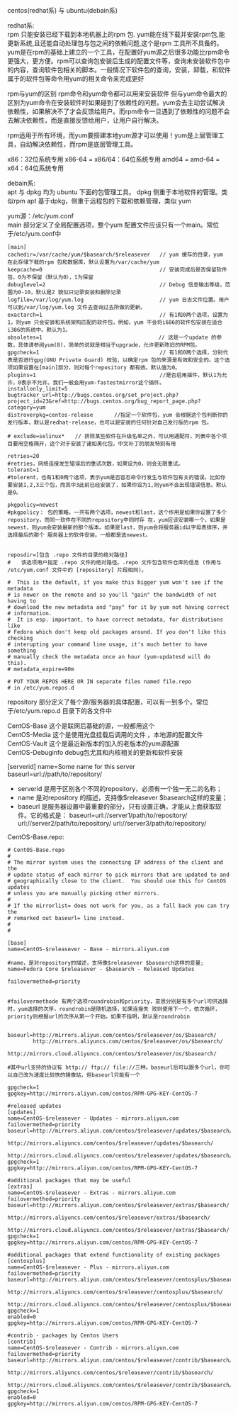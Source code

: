centos(redhat系) 与 ubuntu(debain系)  

redhat系:  
rpm 只能安装已经下载到本地机器上的rpm 包. yum能在线下载并安装rpm包,能更新系统,且还能自动处理包与包之间的依赖问题,这个是rpm 工具所不具备的。  
yum是在rpm的基础上建立的一个工具，在配置好yum源之后很多功能比rpm命令更强大，更方便。rpm可以查询包安装后生成的配置文件等，查询未安装软件包中的内容，查询软件包相关的脚本。一般情况下软件包的查询，安装，卸载，和软件属于的软件包等命令用yum的相关命令来完成更好  

rpm与yum的区别
rpm命令和yum命令都可以用来安装软件
但与yum命令最大的区别为yum命令在安装软件时如果碰到了依赖性的问题，yum会去主动尝试解决依赖性，如果解决不了才会反馈给用户。而rpm命令一旦遇到了依赖性的问题不会去解决依赖性，而是直接反馈给用户，让用户自行解决。

rpm适用于所有环境，而yum要搭建本地yum源才可以使用！yum是上层管理工具，自动解决依赖性，而rpm是底层管理工具。




x86：32位系统专用
x86-64 = x86/64：64位系统专用
amd64 = amd-64 = x64：64位系统专用

debain系:  
apt 与 dpkg 均为 ubuntu 下面的包管理工具。
dpkg 侧重于本地软件的管理。类似rpm
apt 基于dpkg，侧重于远程包的下载和依赖管理，类似 yum


yum源：/etc/yum.conf  
main 部分定义了全局配置选项，整个yum 配置文件应该只有一个main。常位于/etc/yum.conf中

```shell
[main]
cachedir=/var/cache/yum/$basearch/$releasever   // yum 缓存的目录，yum 在此存储下载的rpm 包和数据库，默认设置为/var/cache/yum
keepcache=0                                     // 安装完成后是否保留软件包，0为不保留（默认为0），1为保留
debuglevel=2                                    // Debug 信息输出等级，范围为0-10，默认是2 貌似只记录安装和删除记录
logfile=/var/log/yum.log                        // yum 日志文件位置。用户可以到/var/log/yum.log 文件去查询过去所做的更新。                
exactarch=1                                     // 有1和0两个选项，设置为1，则yum 只会安装和系统架构匹配的软件包，例如，yum 不会将i686的软件包安装在适合i386的系统中。默认为1。
obsoletes=1                                  　 // 这是一个update 的参数，具体请参阅yum(8)，简单的说就是相当于upgrade，允许更新陈旧的RPM包。
gpgcheck=1                                      // 有1和0两个选择，分别代表是否进行gpg(GNU Private Guard) 校验，以确定rpm 包的来源是有效和安全的。这个选项如果设置在[main]部分，则对每个repository 都有效。默认值为0。
plugins=1                                       //是否启用插件，默认1为允许，0表示不允许。我们一般会用yum-fastestmirror这个插件。
installonly_limit=5
bugtracker_url=http://bugs.centos.org/set_project.php?project_id=23&ref=http://bugs.centos.org/bug_report_page.php?category=yum
distroverpkg=centos-release   　  //指定一个软件包，yum 会根据这个包判断你的发行版本，默认是redhat-release，也可以是安装的任何针对自己发行版的rpm 包。

# exclude=selinux*　　// 排除某些软件在升级名单之外，可以用通配符，列表中各个项目要用空格隔开，这个对于安装了诸如美化包，中文补丁的朋友特别有用

retries=20
#retries，网络连接发生错误后的重试次数，如果设为0，则会无限重试。
tolerant=1
#tolerent，也有1和0两个选项，表示yum是否容忍命令行发生与软件包有关的错误，比如你要安装1,2,3三个包，而其中3此前已经安装了，如果你设为1,则yum不会出现错误信息。默认是0。

pkgpolicy=newest
#pkgpolicy： 包的策略。一共有两个选项，newest和last，这个作用是如果你设置了多个repository，而同一软件在不同的repository中同时存 在，yum应该安装哪一个，如果是newest，则yum会安装最新的那个版本。如果是last，则yum会将服务器id以字母表排序，并选择最后的那个 服务器上的软件安装。一般都是选newest。


reposdir=[包含 .repo 文件的目录的绝对路径]
#　　该选项用户指定 .repo 文件的绝对路径。.repo 文件包含软件仓库的信息 (作用与 /etc/yum.conf 文件中的 [repository] 片段相同)。

#  This is the default, if you make this bigger yum won't see if the metadata
# is newer on the remote and so you'll "gain" the bandwidth of not having to
# download the new metadata and "pay" for it by yum not having correct
# information.
#  It is esp. important, to have correct metadata, for distributions like
# Fedora which don't keep old packages around. If you don't like this checking
# interupting your command line usage, it's much better to have something
# manually check the metadata once an hour (yum-updatesd will do this).
# metadata_expire=90m

# PUT YOUR REPOS HERE OR IN separate files named file.repo
# in /etc/yum.repos.d
```



repository 部分定义了每个源/服务器的具体配置，可以有一到多个。常位于/etc/yum.repo.d 目录下的各文件中  

CentOS-Base 这个是联网后基础的源，一般都用这个  
CentOS-Media 这个是使用光盘挂载后调用的文件 ，本地源的配置文件   
CentOS-Vault 这个是最近新版本的加入的老版本的yum源配置  
CentOS-Debuginfo debug包尤其和内核相关的更新和软件安装   


[serverid]
name=Some name for this server
baseurl=url://path/to/repository/

* serverid 是用于区别各个不同的repository，必须有一个独一无二的名称；  
* name 是对repository 的描述，支持像$releasever $basearch这样的变量；
* baseurl 是服务器设置中最重要的部分，只有设置正确，才能从上面获取软件。它的格式是：
    baseurl=url://server1/path/to/repository/
    url://server2/path/to/repository/
    url://server3/path/to/repository/

CentOS-Base.repo:
```shell
# CentOS-Base.repo
#
# The mirror system uses the connecting IP address of the client and the
# update status of each mirror to pick mirrors that are updated to and
# geographically close to the client.  You should use this for CentOS updates
# unless you are manually picking other mirrors.
#
# If the mirrorlist= does not work for you, as a fall back you can try the 
# remarked out baseurl= line instead.
#
#
 
[base]
name=CentOS-$releasever - Base - mirrors.aliyun.com

#name，是对repository的描述，支持像$releasever $basearch这样的变量; name=Fedora Core $releasever - $basearch - Released Updates

failovermethod=priority


#failovermethode 有两个选项roundrobin和priority，意思分别是有多个url可供选择时，yum选择的次序，roundrobin是随机选择，如果连接失 败则使用下一个，依次循环，priority则根据url的次序从第一个开始。如果不指明，默认是roundrobin


baseurl=http://mirrors.aliyun.com/centos/$releasever/os/$basearch/
        http://mirrors.aliyuncs.com/centos/$releasever/os/$basearch/
        http://mirrors.cloud.aliyuncs.com/centos/$releasever/os/$basearch/
		
#其中url支持的协议有 http:// ftp:// file://三种。baseurl后可以跟多个url，你可以自己改为速度比较快的镜像站，但baseurl只能有一个
		
gpgcheck=1
gpgkey=http://mirrors.aliyun.com/centos/RPM-GPG-KEY-CentOS-7
 
#released updates 
[updates]
name=CentOS-$releasever - Updates - mirrors.aliyun.com
failovermethod=priority
baseurl=http://mirrors.aliyun.com/centos/$releasever/updates/$basearch/
        http://mirrors.aliyuncs.com/centos/$releasever/updates/$basearch/
        http://mirrors.cloud.aliyuncs.com/centos/$releasever/updates/$basearch/
gpgcheck=1
gpgkey=http://mirrors.aliyun.com/centos/RPM-GPG-KEY-CentOS-7
 
#additional packages that may be useful
[extras]
name=CentOS-$releasever - Extras - mirrors.aliyun.com
failovermethod=priority
baseurl=http://mirrors.aliyun.com/centos/$releasever/extras/$basearch/
        http://mirrors.aliyuncs.com/centos/$releasever/extras/$basearch/
        http://mirrors.cloud.aliyuncs.com/centos/$releasever/extras/$basearch/
gpgcheck=1
gpgkey=http://mirrors.aliyun.com/centos/RPM-GPG-KEY-CentOS-7
 
#additional packages that extend functionality of existing packages
[centosplus]
name=CentOS-$releasever - Plus - mirrors.aliyun.com
failovermethod=priority
baseurl=http://mirrors.aliyun.com/centos/$releasever/centosplus/$basearch/
        http://mirrors.aliyuncs.com/centos/$releasever/centosplus/$basearch/
        http://mirrors.cloud.aliyuncs.com/centos/$releasever/centosplus/$basearch/
gpgcheck=1
enabled=0
gpgkey=http://mirrors.aliyun.com/centos/RPM-GPG-KEY-CentOS-7
 
#contrib - packages by Centos Users
[contrib]
name=CentOS-$releasever - Contrib - mirrors.aliyun.com
failovermethod=priority
baseurl=http://mirrors.aliyun.com/centos/$releasever/contrib/$basearch/
        http://mirrors.aliyuncs.com/centos/$releasever/contrib/$basearch/
        http://mirrors.cloud.aliyuncs.com/centos/$releasever/contrib/$basearch/
gpgcheck=1
enabled=0
gpgkey=http://mirrors.aliyun.com/centos/RPM-GPG-KEY-CentOS-7
```






